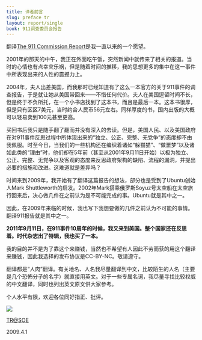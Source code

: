 ```yaml
---
title: 译者前言
slug: preface tr
layout: report/single
book: 911调查委员会报告
---
```

翻译[The 911 Commission Report](http://www.rsywx.net/books/00740.html)是我一直以来的一个愿望。

2001年的那天的中午，我正在外面吃午饭，突然新闻中就传来了相关的报道。当时的心情也有点幸灾乐祸，但是随着时间的推移，我的思想更多的集中在这一事件中所表现出来的人性的震撼力上。

2004年，夫人出差美国，而我那时已经知道有了这么一本官方的关于911事件的调查报告，于是就让她从美国带回来——不惜任何代价。夫人在美国逗留时间不长，但是终于不负所托，在一个小书店找到了这本书，而且是最后一本。这本书很厚，但是只有区区7美元，当时约合人民币56元左右。同样厚度的书，国内出版的大概可以轻易卖到100元甚至更高。

买回书后我只是随手翻了翻而并没有深入的去读。但是，美国人民、以及美国政府在对911事件反思过程中所体现出来的“独立、公正、完整、无党争”的态度却不由我佩服。时至今日，当我们的一些机构还在编织着诸如“躲猫猫”、“做噩梦”以及诸如此类的“理由”时，他们却在5年前（甚至从2001年9月11日开始）以极为独立、公正、完整、无党争以及客观的态度来反思政府架构的缺陷、流程的漏洞，并提出必要的措施和改进。这难道就是差异吗？

时间来到2009年，我开始有了翻译这篇报告的想法，部分也是受到了Ubuntu创始人Mark Shuttleworth的启发。2002年Mark搭乘俄罗斯Soyuz号太空船在太空旅行回来后，决心做几件在之前认为是不可能完成的事。Ubuntu就是其中之一。

因此，在2009年来临的时候，我也写下我想要做的几件之前认为不可能的事情。翻译911报告就是其中之一。

**2011年9月11日，在911事件10周年的时候，我又来到美国。整个国家还在反思着。时代杂志出了特辑，我也买了一本。**

我的目的并不是为了靠这个来赚钱，当然也不希望有人因此不劳而获的用这个翻译来赚钱，因此我选择的发布协议是CC-BY-NC。敬请遵守。

翻译都是“人肉”翻译。有关地名、人名我尽量翻译到中文，比较陌生的人名（主要是几个恐怖分子的名字）就直接用英文。对于一些专属名词，我尽量寻找比较权威的中文翻译，同时也列出英文原文供大家参考。

个人水平有限，欢迎各位同好指正、批评。

![]({{site.url}}/assets/images/sign_eng_s.jpg)

[TR@SOE](https://rsywx.net)

2009.4.1
